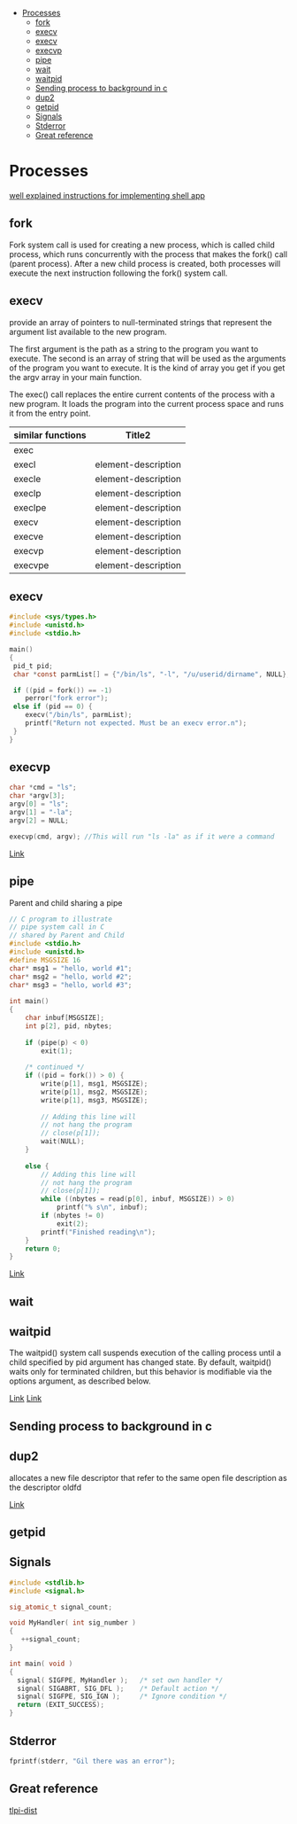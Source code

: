 <!--ts-->
   * [Processes](#processes)
      * [fork](#fork)
      * [execv](#execv)
      * [execv](#execv-1)
      * [execvp](#execvp)
      * [pipe](#pipe)
      * [wait](#wait)
      * [waitpid](#waitpid)
      * [Sending process to background in c](#sending-process-to-background-in-c)
      * [dup2](#dup2)
      * [getpid](#getpid)
      * [Signals](#signals)
      * [Stderror](#stderror)
      * [Great reference](#great-reference)

<!-- Added by: gil_diy, at: Fri 08 Apr 2022 17:17:27 IDT -->

<!--te-->
# Processes

[well explained instructions for implementing shell app](https://cs.brown.edu/courses/cs033/docs/proj/shell2.pdf)

## fork
Fork system call is used for creating a new process, which is called child process, which runs concurrently with the process that makes the fork() call (parent process). After a new child process is created, both processes will execute the next instruction following the fork() system call.

## execv

provide an array of pointers to null-terminated strings that represent the argument list available to the new program.

The first argument is the path as a string to the program you want to execute. The second is an array of string that will be used as the arguments of the program you want to execute. It is the kind of array you get if you get the argv array in your main function.


The exec() call replaces the entire current contents of the process with a new program. It loads the program into the current process space and runs it from the entry point.

similar functions | Title2
------------|-----
 exec |
 execl | element-description
 execle | element-description
 execlp | element-description
 execlpe | element-description
 execv | element-description
 execve | element-description
 execvp | element-description
 execvpe | element-description

## execv

```c
#include <sys/types.h>
#include <unistd.h>
#include <stdio.h>

main()
{
 pid_t pid;
 char *const parmList[] = {"/bin/ls", "-l", "/u/userid/dirname", NULL};

 if ((pid = fork()) == -1)
    perror("fork error");
 else if (pid == 0) {
    execv("/bin/ls", parmList);
    printf("Return not expected. Must be an execv error.n");
 }
}
```

## execvp
```c
char *cmd = "ls";
char *argv[3];
argv[0] = "ls";
argv[1] = "-la";
argv[2] = NULL;

execvp(cmd, argv); //This will run "ls -la" as if it were a command
```


[Link](http://www.cs.ecu.edu/karl/4630/sum01/example1.html)
## pipe

Parent and child sharing a pipe 
```c
// C program to illustrate
// pipe system call in C
// shared by Parent and Child
#include <stdio.h>
#include <unistd.h>
#define MSGSIZE 16
char* msg1 = "hello, world #1";
char* msg2 = "hello, world #2";
char* msg3 = "hello, world #3";
  
int main()
{
    char inbuf[MSGSIZE];
    int p[2], pid, nbytes;
  
    if (pipe(p) < 0)
        exit(1);
  
    /* continued */
    if ((pid = fork()) > 0) {
        write(p[1], msg1, MSGSIZE);
        write(p[1], msg2, MSGSIZE);
        write(p[1], msg3, MSGSIZE);
  
        // Adding this line will
        // not hang the program
        // close(p[1]);
        wait(NULL);
    }
  
    else {
        // Adding this line will
        // not hang the program
        // close(p[1]);
        while ((nbytes = read(p[0], inbuf, MSGSIZE)) > 0)
            printf("% s\n", inbuf);
        if (nbytes != 0)
            exit(2);
        printf("Finished reading\n");
    }
    return 0;
}
```

[Link](http://www.cs.loyola.edu/~jglenn/702/S2005/Examples/dup2.html)

## wait

## waitpid
The waitpid() system call suspends execution of the calling process until a child specified by pid argument has changed state. By default, waitpid() waits only for terminated children, but this behavior is modifiable via the options argument, as described below. 


[Link](https://www.delftstack.com/howto/c/waitpid-in-c/)
[Link](https://tildesites.bowdoin.edu/~sbarker/teaching/courses/systems/19fall/files/process-slides.pdf)

## Sending process to background in c



## dup2
allocates a new file descriptor that refer
to the same open file description as the descriptor oldfd

[Link](http://www.cs.loyola.edu/~jglenn/702/S2005/Examples/dup2.html)

## getpid


## Signals
```c
#include <stdlib.h>
#include <signal.h>

sig_atomic_t signal_count;

void MyHandler( int sig_number )
{
   ++signal_count;
}

int main( void )
{
  signal( SIGFPE, MyHandler );   /* set own handler */
  signal( SIGABRT, SIG_DFL );    /* Default action */
  signal( SIGFPE, SIG_IGN );     /* Ignore condition */
  return (EXIT_SUCCESS);
}
```


## Stderror

```c
fprintf(stderr, "Gil there was an error");
```

## Great reference

[tlpi-dist](https://github.com/bradfa/tlpi-dist)